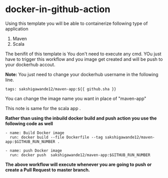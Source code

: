 # docker-in-github-action

Using this template you will be able to containerize following type of application
1. Maven 
2. Scala

The benifit of this template is You don't need to execute any cmd. YOu just have to trigger this workflow and you image get created and will be push to your dockerhub accout.

**Note:**
You just need to change your dockerhub username in the following line.

```tags: sakshigawande12/maven-app:${{ github.sha }}```

You can change the image name you want in place of "maven-app"

This note is same for the scala app .

**Rather than using the inbuild docker build and push action you use the following code as well**


```
- name: Build Docker image
  run: docker build --file Dockerfile --tag sakshigawande12/maven-app:$GITHUB_RUN_NUMBER .

- name: push Docker image
  run: docker push  sakshigawande12/maven-app:$GITHUB_RUN_NUMBER
```

**The above workflow will execute whenever you are going to push or create a Pull Request to master branch.**